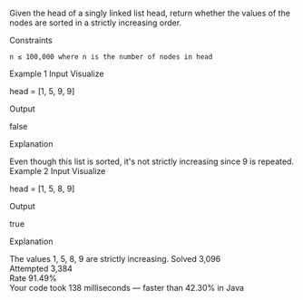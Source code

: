 Given the head of a singly linked list head, return whether the values of the nodes are sorted in a strictly increasing order.

Constraints

    n ≤ 100,000 where n is the number of nodes in head

Example 1
Input
Visualize

head = [1, 5, 9, 9]

Output

false

Explanation

Even though this list is sorted, it's not strictly increasing since 9 is repeated.
Example 2
Input
Visualize

head = [1, 5, 8, 9]

Output

true

Explanation

The values 1, 5, 8, 9 are strictly increasing.
Solved 3,096  
Attempted 3,384  
Rate 91.49%  
Your code took 138 milliseconds — faster than 42.30% in Java